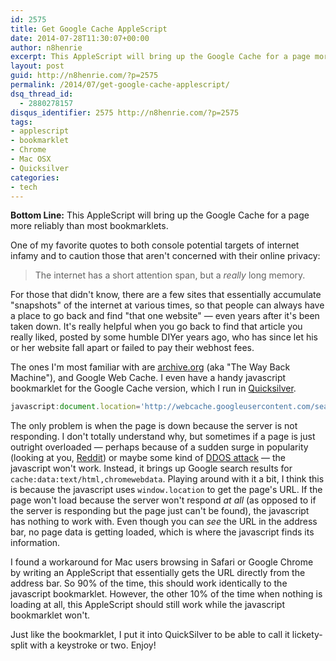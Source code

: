 ```yaml
---
id: 2575
title: Get Google Cache AppleScript
date: 2014-07-28T11:30:07+00:00
author: n8henrie
excerpt: This AppleScript will bring up the Google Cache for a page more reliably than most bookmarklets.
layout: post
guid: http://n8henrie.com/?p=2575
permalink: /2014/07/get-google-cache-applescript/
dsq_thread_id:
  - 2880278157
disqus_identifier: 2575 http://n8henrie.com/?p=2575
tags:
- applescript
- bookmarklet
- Chrome
- Mac OSX
- Quicksilver
categories:
- tech
---
```

**Bottom Line:** This AppleScript will bring up the Google Cache for a page more reliably than most bookmarklets.<!--more-->

One of my favorite quotes to both console potential targets of internet infamy and to caution those that aren't concerned with their online privacy:

> The internet has a short attention span, but a _really_ long memory.

For those that didn't know, there are a few sites that essentially accumulate "snapshots" of the internet at various times, so that people can always have a place to go back and find "that one website" — even years after it's been taken down. It's really helpful when you go back to find that article you really liked, posted by some humble DIYer years ago, who has since let his or her website fall apart or failed to pay their webhost fees.

The ones I'm most familiar with are <a target="_blank" href="https://www.archive.org/" title="Internet Archive: Digital Library of Free Books, Movies, Music ...">archive.org</a> (aka "The Way Back Machine"), and Google Web Cache. I even have a handy javascript bookmarklet for the Google Cache version, which I run in <a target="_blank" href="http://qsapp.com/" title="Quicksilver — Mac OS X at your Fingertips">Quicksilver</a>.

```javascript
javascript:document.location='http://webcache.googleusercontent.com/search?q=cache:'+escape(window.location);
```

The only problem is when the page is down because the server is not responding. I don't totally understand why, but sometimes if a page is just outright overloaded — perhaps because of a sudden surge in popularity (looking at you, <a target="_blank" href="http://www.reddit.com/" title="reddit: the front page of the internet">Reddit</a>) or maybe some kind of <a target="_blank" href="http://en.wikipedia.org/wiki/Denial-of-service_attack" title="Denial-of-service attack - Wikipedia, the free encyclopedia">DDOS attack</a> — the javascript won't work. Instead, it brings up Google search results for `cache:data:text/html,chromewebdata`. Playing around with it a bit, I think this is because the javascript uses `window.location` to get the page's URL. If the page won't load because the server won't respond _at all_ (as opposed to if the server is responding but the page just can't be found), the javascript has nothing to work with. Even though you can _see_ the URL in the address bar, no page data is getting loaded, which is where the javascript finds its information.

I found a workaround for Mac users browsing in Safari or Google Chrome by writing an AppleScript that essentially gets the URL directly from the address bar. So 90% of the time, this should work identically to the javascript bookmarklet. However, the other 10% of the time when nothing is loading at all, this AppleScript should still work while the javascript bookmarklet won't.

Just like the bookmarklet, I put it into QuickSilver to be able to call it lickety-split with a keystroke or two. Enjoy!

<script src="https://gist.github.com/n8henrie/220306673887daa4aec5.js"></script>
